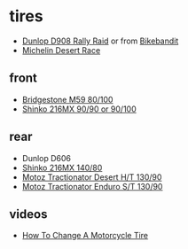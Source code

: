 # tires

- [Dunlop D908 Rally Raid][4] or from [Bikebandit][7]
- [Michelin Desert Race][8]

## front

- [Bridgestone M59 80/100][0]
- [Shinko 216MX 90/90 or 90/100][1]

## rear

- Dunlop D606
- [Shinko 216MX 140/80][2]
- [Motoz Tractionator Desert H/T 130/90][5]
- [Motoz Tractionator Enduro S/T 130/90][6]

## videos

- [How To Change A Motorcycle Tire][3]

[0]: https://slavensracing.com/shop/m59-front-tire-bridgestone/
[1]: https://slavensracing.com/shop/shinko-216-mx-front-tires/?attribute_tire-size=90%2F90-21
[2]: https://slavensracing.com/shop/216-mx-offroad-rear-tires-shinko/?attribute_tire-size=140%2F80-18+MX+Enduro
[3]: https://www.youtube.com/watch?v=m3gC2__Rxi0
[4]: http://tiresunlimited.com/ALL%20TIRES/Dunlop/dunlop_d908.htm
[5]: https://slavensracing.com/shop/tractionator-desert-ht-tires-motoz/
[6]: https://slavensracing.com/shop/tractionator-enduro-st-tires-by-motoz/
[7]: https://www.bikebandit.com/tires-tubes/motorcycle-tires/dunlop-d908-rally-raid-enduro-motorcycle-tire/p/3486
[8]: https://www.rockymountainatvmc.com/p/742/66584/Michelin-Desert-Race-Rear-Tire
